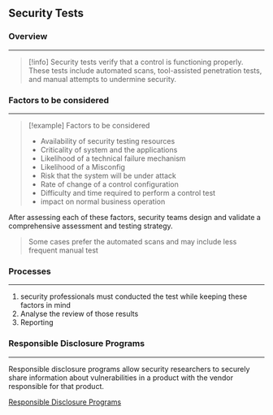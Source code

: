 ## Security Tests

### Overview 
---
>[!info]
>Security tests verify that a control is functioning properly. These tests include automated scans, tool-assisted penetration tests, and manual attempts to undermine security.

### Factors to be considered 
---
>[!example] Factors to be considered 
>- Availability of security testing resources
>- Criticality of system and the applications 
>- Likelihood of a technical failure mechanism 
>- Likelihood of a Misconfig 
>- Risk that the system will be under attack 
>- Rate of change of a control configuration 
>- Difficulty and time required to perform a control test 
>- impact on normal business operation

After assessing each of these factors, security teams design and validate a comprehensive assessment and testing strategy. 

>Some cases prefer the automated scans and may include less frequent manual test 

### Processes 
---
1. security professionals must conducted the test while keeping these factors in mind 
2. Analyse the review of those results 
3. Reporting 


### Responsible Disclosure Programs 
---
Responsible disclosure programs allow security researchers to securely share information about vulnerabilities in a product with the vendor responsible for that product.

[Responsible Disclosure Programs](Responsible%20Disclosure%20Programs.md)
